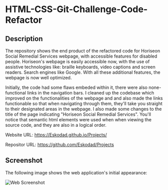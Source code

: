 # HTML-CSS-Git-Challenge-Code-Refactor

## Description

The repository shows the end product of the refactored code for Horiseon Social Remedial Services webpage, with accessible features for disabled people. Horiseon's webpage is easily accessible now, with the use of assistive technologies like: braille keyboards, video captions and screen readers. Search engines like Google. With all these additional features, the webpage is now well optimized.

Initially, the code had some flaws embeded within it, there were also none-functional links in the navigation bars. I cleaned up the codebase which improved on the functionalities of the webpage and and also made the links functionable so that when navigating through them, they'll take you straight to their designated areas in the webpage. I also made some changes to the title of the page indicating "Horiseon Social Remedial Services". You'll notice that semantic html elements were used when when viewing the source code, and they are also in a logical order.

Website URL: <https://Eskodad.github.io/Projects/>

Repositor URL: <https://github.com/Eskodad/Projects>

## Screenshot

The following image shows the web application's initial appearance:

![Web Screenshot](./weekly-challenge/assests/images/screenshot.png)

